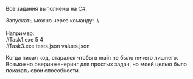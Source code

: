 Все задания выполнены на C#.

Запускать можно через команду: .\\
<br /><br />Например:<br /> .\Task1.exe 5 4 <br /> .\Task3.exe tests.json values.json

Когда писал код, старался чтобы в main не было ничего лишнего. <br />
Возможно оверинженеринг для простых задач, но моей целью было показать свои способности. 

